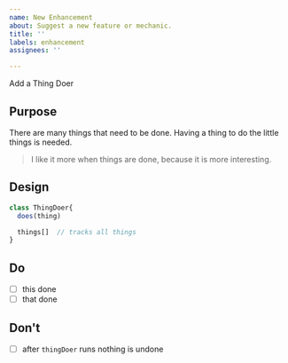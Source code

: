 ```yaml
---
name: New Enhancement
about: Suggest a new feature or mechanic.
title: ''
labels: enhancement
assignees: ''

---
```


<!-- Include a one sentence description -->
<!-- you may include additional a short summary  in further paragraphs-->

Add a Thing Doer

## Purpose

<!-- explain the purpose -->
<!-- Tone should be objective, but can include opinionated sentiments in a quote block. -->

There are many things that need to be done. Having a thing to do the little things is needed.

> I like it more when things are done, because it is more interesting.

## Design

<!-- list of 1 or more example. -->
<!-- psuedo code for high level concepts, but be technical when needed. -->
<!-- alternatively, provide pictures / screen shots -->

```javascript
class ThingDoer{
  does(thing)

  things[]  // tracks all things
}
```

## Do
<!-- List of things needed to be completed -->

- [ ] this done
- [ ] that done

## Don't
<!-- optional list to call out negative validations or pitfalls -->

- [ ] after `thingDoer` runs nothing is undone



<!-- 

# Usage Norm

Likely `component` issues will be created to identify and construct underlying pieces needed to facilitate the enhancement.

-->

